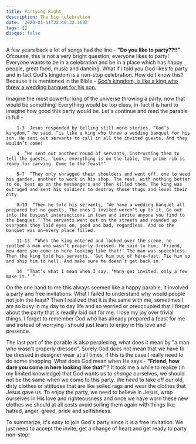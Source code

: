 ```yaml
---
title: Partying Right
description: The big celebration
date: '2020-01-11T22:40:32.169Z'
tags: []
disqus: false
---
```


A few years back a lot of songs had the line - **"Do you like to party??!!"**. Ofcourse, this is not a very bright question, everyone likes to party! Everyone wants to be in a celebration and be in a place which has happy people, great food, music and dancing. What if I told you God likes to party and in fact God's kingdom is a non-stop celebration. How do I know this? Because it is mentioned in the Bible - [God’s kingdom, is like a king who threw a wedding banquet for his son.](https://biblia.com/bible/message/Mt22.1-14)

<!--truncate-->

Imagine the most powerful king of the universe throwing a party, now that would be something! Everything would be top class, in-fact it is hard to imagine how good this party would be. Let's continue and read the parable in full -

        1-3  Jesus responded by telling still more stories. “God’s kingdom,” he said, “is like a king who threw a wedding banquet for his son. He sent out servants to call in all the invited guests. And they wouldn’t come!

        4  “He sent out another round of servants, instructing them to tell the guests, ‘Look, everything is on the table, the prime rib is ready for carving. Come to the feast!’

        5–7  “They only shrugged their shoulders and went off, one to weed his garden, another to work in his shop. The rest, with nothing better to do, beat up on the messengers and then killed them. The king was outraged and sent his soldiers to destroy those thugs and level their city.

        8–10  “Then he told his servants, ‘We have a wedding banquet all prepared but no guests. The ones I invited weren’t up to it. Go out into the busiest intersections in town and invite anyone you find to the banquet.’ The servants went out on the streets and rounded up everyone they laid eyes on, good and bad, regardless. And so the banquet was on—every place filled.

        11–13  “When the king entered and looked over the scene, he spotted a man who wasn’t properly dressed. He said to him, ‘Friend, how dare you come in here looking like that!’ The man was speechless. Then the king told his servants, ‘Get him out of here—fast. Tie him up and ship him to hell. And make sure he doesn’t get back in.’

        14  “That’s what I mean when I say, ‘Many get invited; only a few make it.’ ”

On the one hand to me this always seemed like a happy parable, it involved a party and free invitations. What I failed to understand why would people not join the feast? Then I realized that it is the same with me, sometimes I am so busy in my day to day life and so worried or preoccupied that I forget about the party that is readily laid out for me. I lose my joy over trivial things. I forget to remember God who has already prepared a feast for me and instead of worrying I should just learn to enjoy in His love and presence.

The last part of the parable is also perplexing, what does it mean by "a man who wasn't properly dressed". Surely God does not mean that we have to be dressed in designer wear at all times, if this is the case I really need to do some shopping. What does God mean when He says - **"Friend, how dare you come in here looking like that!"**? It took me a while to realize (in my limited knowledge) that God wants us to _change_ ourselves, we should not be the same when we come to this party. We need to take off our old, dirty clothes or attitudes that are like soiled rags and wear the clothes that Jesus gave us. To enjoy the party, we need to believe in Jesus, wrap ourselves in His love and righteousness and once we have worn these new clothes we should at all costs avoid soiling them again with things like hatred, anger, greed, pride and selfishness.

To summarize, it's easy to join God's party since it is a free invitation. We just need to accept the invite, get a change of heart and get ready to party non-stop!
